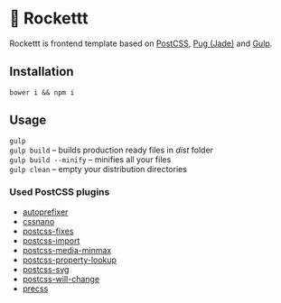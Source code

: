 # 🚀 Rockettt

Rockettt is frontend template based on [PostCSS](https://github.com/postcss/postcss), [Pug (Jade)](http://jade-lang.com) and [Gulp](http://gulpjs.com). 

## Installation

```
bower i && npm i
```

## Usage

`gulp`<br />
`gulp build` – builds production ready files in *dist* folder<br />
`gulp build --minify` – minifies all your files<br />
`gulp clean` – empty your distribution directories

### Used PostCSS plugins

- [autoprefixer](https://github.com/postcss/autoprefixer)
- [cssnano](https://github.com/ben-eb/cssnano)
- [postcss-fixes](https://github.com/mattdimu/postcss-fixes)
- [postcss-import](https://github.com/postcss/postcss-import)
- [postcss-media-minmax](https://github.com/postcss/postcss-media-minmax)
- [postcss-property-lookup](https://github.com/simonsmith/postcss-property-lookup)
- [postcss-svg](https://github.com/Pavliko/postcss-svg)
- [postcss-will-change](https://github.com/postcss/postcss-will-change)
- [precss](https://github.com/jonathantneal/precss)
